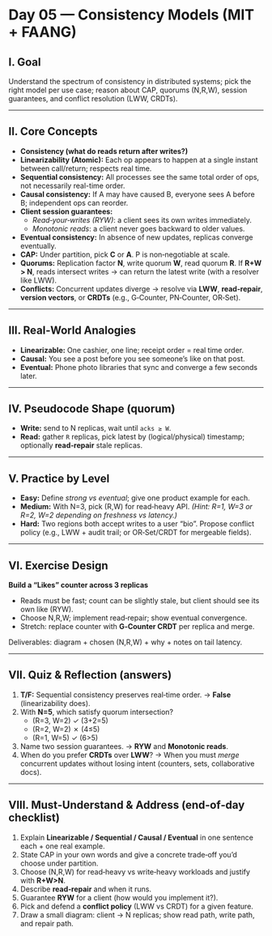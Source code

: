 # Day 05 — Consistency Models (MIT + FAANG)

## I. Goal
Understand the spectrum of consistency in distributed systems; pick the right model per use case; reason about CAP, quorums (N,R,W), session guarantees, and conflict resolution (LWW, CRDTs).

---

## II. Core Concepts
- **Consistency (what do reads return after writes?)**
- **Linearizability (Atomic):** Each op appears to happen at a single instant between call/return; respects real time.
- **Sequential consistency:** All processes see the same total order of ops, not necessarily real-time order.
- **Causal consistency:** If A may have caused B, everyone sees A before B; independent ops can reorder.
- **Client session guarantees:**
  - *Read‑your‑writes (RYW)*: a client sees its own writes immediately.
  - *Monotonic reads*: a client never goes backward to older values.
- **Eventual consistency:** In absence of new updates, replicas converge eventually.
- **CAP:** Under partition, pick **C** or **A**. P is non‑negotiable at scale.
- **Quorums:** Replication factor **N**, write quorum **W**, read quorum **R**. If **R+W > N**, reads intersect writes → can return the latest write (with a resolver like LWW).
- **Conflicts:** Concurrent updates diverge → resolve via **LWW**, **read‑repair**, **version vectors**, or **CRDTs** (e.g., G‑Counter, PN‑Counter, OR‑Set).

---

## III. Real‑World Analogies
- **Linearizable:** One cashier, one line; receipt order = real time order.
- **Causal:** You see a post before you see someone’s like on that post.
- **Eventual:** Phone photo libraries that sync and converge a few seconds later.

---

## IV. Pseudocode Shape (quorum)
- **Write:** send to N replicas, wait until `acks ≥ W`.
- **Read:** gather `R` replicas, pick latest by (logical/physical) timestamp; optionally **read‑repair** stale replicas.

---

## V. Practice by Level
- **Easy:** Define *strong vs eventual*; give one product example for each.
- **Medium:** With N=3, pick (R,W) for read‑heavy API. *(Hint: R=1, W=3 or R=2, W=2 depending on freshness vs latency.)*
- **Hard:** Two regions both accept writes to a user “bio”. Propose conflict policy (e.g., LWW + audit trail; or OR‑Set/CRDT for mergeable fields).

---

## VI. Exercise Design
**Build a “Likes” counter across 3 replicas**
- Reads must be fast; count can be slightly stale, but client should see its own like (RYW).
- Choose N,R,W; implement read‑repair; show eventual convergence.
- Stretch: replace counter with **G‑Counter CRDT** per replica and merge.

Deliverables: diagram + chosen (N,R,W) + why + notes on tail latency.

---

## VII. Quiz & Reflection (answers)
1) **T/F:** Sequential consistency preserves real‑time order. → **False** (linearizability does).
2) With **N=5**, which satisfy quorum intersection?
   - (R=3, W=2) ✓ (3+2=5)
   - (R=2, W=2) ✗ (4≤5)
   - (R=1, W=5) ✓ (6>5)
3) Name two session guarantees. → **RYW** and **Monotonic reads**.
4) When do you prefer **CRDTs** over **LWW**? → When you must *merge* concurrent updates without losing intent (counters, sets, collaborative docs).

---

## VIII. Must‑Understand & Address (end‑of‑day checklist)
1. Explain **Linearizable / Sequential / Causal / Eventual** in one sentence each + one real example.
2. State CAP in your own words and give a concrete trade‑off you’d choose under partition.
3. Choose (N,R,W) for read‑heavy vs write‑heavy workloads and justify with **R+W>N**.
4. Describe **read‑repair** and when it runs.
5. Guarantee **RYW** for a client (how would you implement it?).
6. Pick and defend a **conflict policy** (LWW vs CRDT) for a given feature.
7. Draw a small diagram: client → N replicas; show read path, write path, and repair path.

